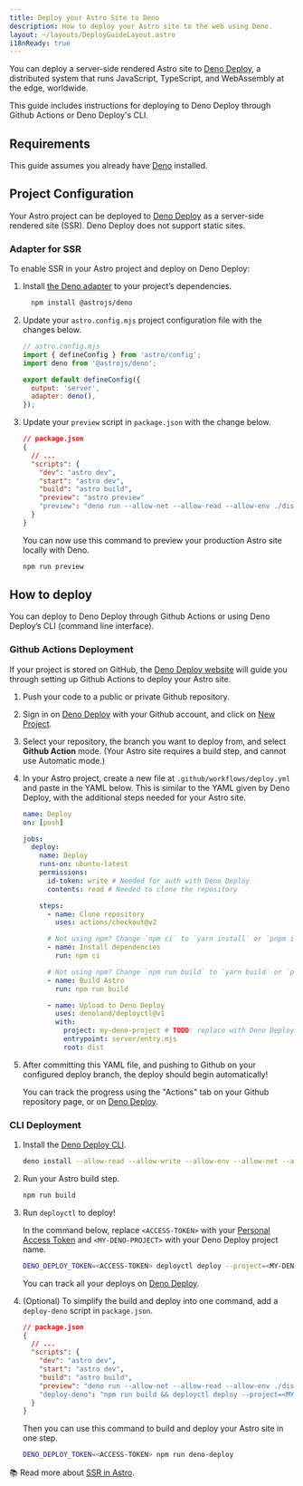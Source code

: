 ```yaml
---
title: Deploy your Astro Site to Deno
description: How to deploy your Astro site to the web using Deno.
layout: ~/layouts/DeployGuideLayout.astro
i18nReady: true
---
```


You can deploy a server-side rendered Astro site to [Deno Deploy](https://deno.com/deploy), a distributed system that runs JavaScript, TypeScript, and WebAssembly at the edge, worldwide.

This guide includes instructions for deploying to Deno Deploy through Github Actions or Deno Deploy's CLI.

## Requirements

This guide assumes you already have [Deno](https://deno.land/) installed.

## Project Configuration

Your Astro project can be deployed to [Deno Deploy](https://deno.com/deploy) as a server-side rendered site (SSR). Deno Deploy does not support static sites.

### Adapter for SSR

To enable SSR in your Astro project and deploy on Deno Deploy:

1. Install [the Deno adapter](https://github.com/withastro/astro/tree/main/packages/integrations/deno) to your project’s dependencies.

    ```bash
      npm install @astrojs/deno
    ```

1. Update your `astro.config.mjs` project configuration file with the changes below.

    ```js ins={3,6-7}
    // astro.config.mjs
    import { defineConfig } from 'astro/config';
    import deno from '@astrojs/deno';

    export default defineConfig({
      output: 'server',
      adapter: deno(),
    });
    ```

1. Update your `preview` script in `package.json` with the change below.

    ```json del={8} ins={9}
    // package.json
    {
      // ...
      "scripts": {
        "dev": "astro dev",
        "start": "astro dev",
        "build": "astro build",
        "preview": "astro preview"
        "preview": "deno run --allow-net --allow-read --allow-env ./dist/server/entry.mjs"
      }
    }
    ```
    
    You can now use this command to preview your production Astro site locally with Deno.
    
    ```bash
    npm run preview
    ```

## How to deploy

You can deploy to Deno Deploy through Github Actions or using Deno Deploy’s CLI (command line interface).

### Github Actions Deployment

If your project is stored on GitHub, the [Deno Deploy website](https://dash.deno.com/) will guide you through setting up Github Actions to deploy your Astro site.

1. Push your code to a public or private Github repository.

1. Sign in on [Deno Deploy](https://dash.deno.com/) with your Github account, and click on [New Project](https://dash.deno.com).

1. Select your repository, the branch you want to deploy from, and select **Github Action** mode. (Your Astro site requires a build step, and cannot use Automatic mode.)
   
1. In your Astro project, create a new file at `.github/workflows/deploy.yml` and paste in the YAML below. This is similar to the YAML given by Deno Deploy, with the additional steps needed for your Astro site.

    ```yaml
    name: Deploy
    on: [push]

    jobs:
      deploy:
        name: Deploy
        runs-on: ubuntu-latest
        permissions:
          id-token: write # Needed for auth with Deno Deploy
          contents: read # Needed to clone the repository

        steps:
          - name: Clone repository
            uses: actions/checkout@v2

          # Not using npm? Change `npm ci` to `yarn install` or `pnpm i`
          - name: Install dependencies
            run: npm ci
    
          # Not using npm? Change `npm run build` to `yarn build` or `pnpm run build`
          - name: Build Astro
            run: npm run build

          - name: Upload to Deno Deploy
            uses: denoland/deployctl@v1
            with:
              project: my-deno-project # TODO: replace with Deno Deploy project name
              entrypoint: server/entry.mjs
              root: dist
    ```

1. After committing this YAML file, and pushing to Github on your configured deploy branch, the deploy should begin automatically!

   You can track the progress using the "Actions" tab on your Github repository page, or on [Deno Deploy](https://dash.deno.com).


### CLI Deployment

1. Install the [Deno Deploy CLI](https://deno.com/deploy/docs/deployctl).

    ```bash
    deno install --allow-read --allow-write --allow-env --allow-net --allow-run --no-check -r -f https://deno.land/x/deploy/deployctl.ts
    ```

1. Run your Astro build step.

    ```bash
    npm run build
    ```

1. Run `deployctl` to deploy!

   In the command below, replace `<ACCESS-TOKEN>` with your [Personal Access Token](https://dash.deno.com/user/access-tokens) and `<MY-DENO-PROJECT>` with your Deno Deploy project name.

    ```bash
    DENO_DEPLOY_TOKEN=<ACCESS-TOKEN> deployctl deploy --project=<MY-DENO-PROJECT> --no-static --include=./dist ./dist/server/entry.mjs
    ```
    
    You can track all your deploys on [Deno Deploy](https://dash.deno.com).

1. (Optional) To simplify the build and deploy into one command, add a `deploy-deno` script in `package.json`.

    ```json ins={9}
    // package.json
    {
      // ...
      "scripts": {
        "dev": "astro dev",
        "start": "astro dev",
        "build": "astro build",
        "preview": "deno run --allow-net --allow-read --allow-env ./dist/server/entry.mjs"
        "deploy-deno": "npm run build && deployctl deploy --project=<MY-DENO-PROJECT> --no-static --include=./dist ./dist/server/entry.mjs"
      }
    }
    ```
    
    Then you can use this command to build and deploy your Astro site in one step.
    
    ```bash
    DENO_DEPLOY_TOKEN=<ACCESS-TOKEN> npm run deno-deploy
    ```


📚 Read more about [SSR in Astro](/en/guides/server-side-rendering/).
